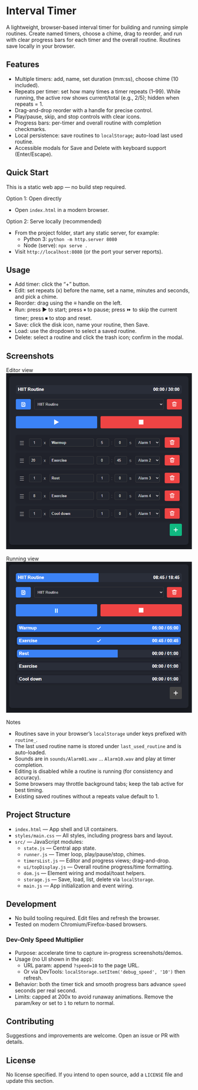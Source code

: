 # Interval Timer

A lightweight, browser-based interval timer for building and running simple routines. Create named timers, choose a chime, drag to reorder, and run with clear progress bars for each timer and the overall routine. Routines save locally in your browser.

## Features
- Multiple timers: add, name, set duration (mm:ss), choose chime (10 included).
- Repeats per timer: set how many times a timer repeats (1–99). While running, the active row shows current/total (e.g., 2/5); hidden when repeats = 1.
- Drag-and-drop reorder with a handle for precise control.
- Play/pause, skip, and stop controls with clear icons.
- Progress bars: per-timer and overall routine with completion checkmarks.
- Local persistence: save routines to `localStorage`; auto-load last used routine.
- Accessible modals for Save and Delete with keyboard support (Enter/Escape).

## Quick Start
This is a static web app — no build step required.

Option 1: Open directly
- Open `index.html` in a modern browser.

Option 2: Serve locally (recommended)
- From the project folder, start any static server, for example:
  - Python 3: `python -m http.server 8080`
  - Node (serve): `npx serve .`
- Visit `http://localhost:8080` (or the port your server reports).

## Usage
- Add timer: click the “+” button.
- Edit: set repeats (x) before the name, set a name, minutes and seconds, and pick a chime.
- Reorder: drag using the ≡ handle on the left.
- Run: press ▶ to start; press ⏸ to pause; press ⏩ to skip the current timer; press ⏹ to stop and reset.
- Save: click the disk icon, name your routine, then Save.
- Load: use the dropdown to select a saved routine.
- Delete: select a routine and click the trash icon; confirm in the modal.

## Screenshots

Editor view
![Editor view](screens/screen1.png)

Running view
![Running view](screens/screen2.png)

Notes
- Routines save in your browser’s `localStorage` under keys prefixed with `routine_`.
- The last used routine name is stored under `last_used_routine` and is auto-loaded.
- Sounds are in `sounds/Alarm01.wav` … `Alarm10.wav` and play at timer completion.
- Editing is disabled while a routine is running (for consistency and accuracy).
- Some browsers may throttle background tabs; keep the tab active for best timing.
- Existing saved routines without a repeats value default to 1.

## Project Structure
- `index.html` — App shell and UI containers.
- `styles/main.css` — All styles, including progress bars and layout.
- `src/` — JavaScript modules:
  - `state.js` — Central app state.
  - `runner.js` — Timer loop, play/pause/stop, chimes.
  - `timersList.js` — Editor and progress views; drag-and-drop.
  - `ui/topDisplay.js` — Overall routine progress/time formatting.
  - `dom.js` — Element wiring and modal/toast helpers.
  - `storage.js` — Save, load, list, delete via `localStorage`.
  - `main.js` — App initialization and event wiring.

## Development
- No build tooling required. Edit files and refresh the browser.
- Tested on modern Chromium/Firefox-based browsers.

### Dev-Only Speed Multiplier
- Purpose: accelerate time to capture in-progress screenshots/demos.
- Usage (no UI shown in the app):
  - URL param: append `?speed=10` to the page URL.
  - Or via DevTools: `localStorage.setItem('debug_speed', '10')` then refresh.
- Behavior: both the timer tick and smooth progress bars advance `speed` seconds per real second.
- Limits: capped at 200x to avoid runaway animations. Remove the param/key or set to `1` to return to normal.

## Contributing
Suggestions and improvements are welcome. Open an issue or PR with details.

## License
No license specified. If you intend to open source, add a `LICENSE` file and update this section.
